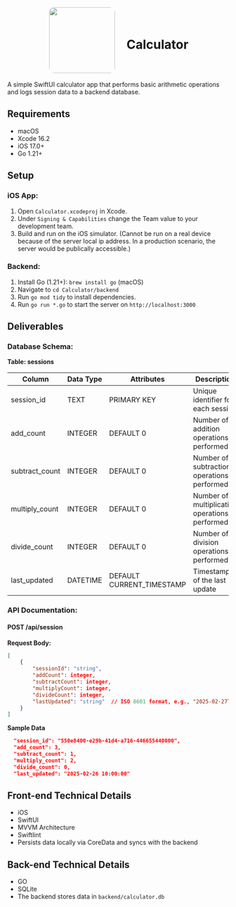 <div align="center">
  <img src="https://raw.githubusercontent.com/Pearljam66/Calculator/31bc2d31db020d9ab031a3e43799d7beb084db0c/Calculator/Calculator/Assets.xcassets/AppIcon.appiconset/calculator_any.png" width="150" style="border: 3px solid white; border-radius: 15px; vertical-align: middle; margin-right: 20px;">
  <h1 style="display: inline-block; vertical-align: middle;">Calculator</h1>
</div>

A simple SwiftUI calculator app that performs basic arithmetic operations and logs session data to a backend database.

## Requirements
- macOS
- Xcode 16.2
- iOS 17.0+
- Go 1.21+

## Setup

### iOS App:
1. Open `Calculator.xcodeproj` in Xcode.
2. Under `Signing & Capabilities` change the Team value to your development team.
3. Build and run on the iOS simulator. (Cannot be run on a real device because of the server local ip address. In a production scenario, the server would be publically accessible.)

### Backend:
1. Install Go (1.21+): `brew install go` (macOS)
2. Navigate to `cd Calculator/backend`
3. Run `go mod tidy` to install dependencies.
5. Run `go run *.go` to start the server on `http://localhost:3000`

## Deliverables

### Database Schema:

**Table:  sessions**

| Column          | Data Type | Attributes                | Description                                |
|-----------------|-----------|---------------------------|--------------------------------------------|
| session_id      | TEXT      | PRIMARY KEY               | Unique identifier for each session         |
| add_count       | INTEGER   | DEFAULT 0                 | Number of addition operations performed    |
| subtract_count  | INTEGER   | DEFAULT 0                 | Number of subtraction operations performed |
| multiply_count  | INTEGER   | DEFAULT 0                 | Number of multiplication operations performed |
| divide_count    | INTEGER   | DEFAULT 0                 | Number of division operations performed    |
| last_updated    | DATETIME  | DEFAULT CURRENT_TIMESTAMP | Timestamp of the last update               |

### API Documentation:

#### POST /api/session

**Request Body:**

```json
[
    {
        "sessionId": "string",
        "addCount": integer,
        "subtractCount": integer,
        "multiplyCount": integer,
        "divideCount": integer,
        "lastUpdated": "string"  // ISO 8601 format, e.g., "2025-02-27T12:00:00Z"
    }
]
```

**Sample Data**

``` json
  "session_id": "550e8400-e29b-41d4-a716-446655440000",
  "add_count": 3,
  "subtract_count": 1,
  "multiply_count": 2,
  "divide_count": 0,
  "last_updated": "2025-02-26 10:00:00"
```

## Front-end Technical Details
- iOS
- SwiftUI
- MVVM Architecture
- Swiftlint
- Persists data locally via CoreData and syncs with the backend

## Back-end Technical Details
- GO
- SQLite
- The backend stores data in `backend/calculator.db`




